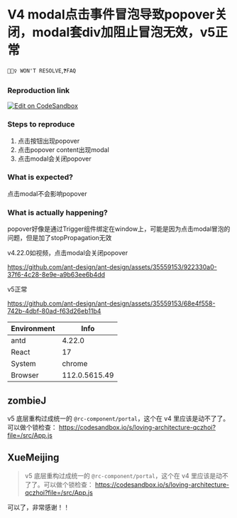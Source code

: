 # V4 modal点击事件冒泡导致popover关闭，modal套div加阻止冒泡无效，v5正常

`🙅🏻‍♀️ WON'T RESOLVE`,`❓FAQ`

### Reproduction link

[![Edit on CodeSandbox](https://codesandbox.io/static/img/play-codesandbox.svg)](https://codesandbox.io/s/zealous-herschel-3vi7c3?file=/src/App.js)

### Steps to reproduce

1. 点击按钮出现popover
2. 点击popover content出现modal
3. 点击modal会关闭popover

### What is expected?

点击modal不会影响popover

### What is actually happening?

popover好像是通过Trigger组件绑定在window上，可能是因为点击modal冒泡的问题，但是加了stopPropagation无效

v4.22.0如视频，点击modal会关闭popover

https://github.com/ant-design/ant-design/assets/35559153/922330a0-37f6-4c28-8e9e-a9b63ee6b4dd

v5正常

https://github.com/ant-design/ant-design/assets/35559153/68e4f558-742b-4dbf-80ad-f63d26eb11b4

| Environment | Info          |
| ----------- | ------------- |
| antd        | 4.22.0        |
| React       | 17            |
| System      | chrome        |
| Browser     | 112.0.5615.49 |

<!-- generated by ant-design-issue-helper. DO NOT REMOVE -->

## zombieJ

v5 底层重构过成统一的 `@rc-component/portal`，这个在 v4 里应该是动不了了。可以做个锁检查：
https://codesandbox.io/s/loving-architecture-qczhoi?file=/src/App.js

## XueMeijing

> v5 底层重构过成统一的 `@rc-component/portal`，这个在 v4 里应该是动不了了。可以做个锁检查： https://codesandbox.io/s/loving-architecture-qczhoi?file=/src/App.js

可以了，非常感谢！！
